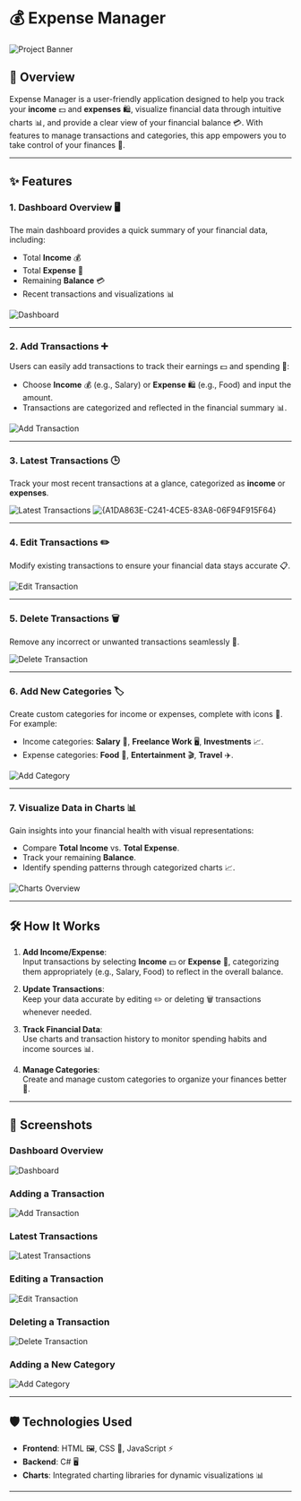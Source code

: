 # 💰 Expense Manager

![Project Banner](https://github.com/user-attachments/assets/8c64de86-c52e-4b77-bae3-429194089375)

## 🌟 Overview

Expense Manager is a user-friendly application designed to help you track your **income** 💵 and **expenses** 🛍️, visualize financial data through intuitive charts 📊, and provide a clear view of your financial balance 💳. With features to manage transactions and categories, this app empowers you to take control of your finances 💼.

---

## ✨ Features

### 1. **Dashboard Overview** 🖥️  
The main dashboard provides a quick summary of your financial data, including:
- Total **Income** 💰  
- Total **Expense** 🛒  
- Remaining **Balance** 💳  
- Recent transactions and visualizations 📊  

![Dashboard](https://github.com/user-attachments/assets/f3db6dc8-1186-4f63-b31c-a35a7f4ccd01)

---

### 2. **Add Transactions** ➕  
Users can easily add transactions to track their earnings 💵 and spending 🛒:  
- Choose **Income** 💰 (e.g., Salary) or **Expense** 🛍️ (e.g., Food) and input the amount.
- Transactions are categorized and reflected in the financial summary 📊.

![Add Transaction](https://github.com/user-attachments/assets/e9a387d0-e065-4e76-90f8-1b9e129d213d)

---

### 3. **Latest Transactions** 🕒  
Track your most recent transactions at a glance, categorized as **income** or **expenses**.

![Latest Transactions](https://github.com/user-attachments/assets/6a5b82c6-cb72-4b39-b915-cfef42559f93)
![{A1DA863E-C241-4CE5-83A8-06F94F915F64}](https://github.com/user-attachments/assets/e811fc07-d5e1-4ed8-ba07-044d7f442644)

---

### 4. **Edit Transactions** ✏️  
Modify existing transactions to ensure your financial data stays accurate 📋.

![Edit Transaction](https://github.com/user-attachments/assets/885275ba-294d-49df-b407-7cad47f83c69)

---

### 5. **Delete Transactions** 🗑️  
Remove any incorrect or unwanted transactions seamlessly 🧹.

![Delete Transaction](https://github.com/user-attachments/assets/942527ed-dbdb-4c39-87b8-f5af9b263801)

---

### 6. **Add New Categories** 🏷️  
Create custom categories for income or expenses, complete with icons 🎨. For example:  
- Income categories: **Salary** 💼, **Freelance Work** 🖥️, **Investments** 📈.  
- Expense categories: **Food** 🍔, **Entertainment** 🎬, **Travel** ✈️.

![Add Category](https://github.com/user-attachments/assets/d75ea6fa-749f-4c41-a745-23f968c55b5f)

---

### 7. **Visualize Data in Charts** 📊  
Gain insights into your financial health with visual representations:  
- Compare **Total Income** vs. **Total Expense**.  
- Track your remaining **Balance**.  
- Identify spending patterns through categorized charts 📈.

![Charts Overview](https://github.com/user-attachments/assets/9f05010f-def3-48b7-9abf68f33461)

---

## 🛠️ How It Works

1. **Add Income/Expense**:  
   Input transactions by selecting **Income** 💵 or **Expense** 🛒, categorizing them appropriately (e.g., Salary, Food) to reflect in the overall balance.

2. **Update Transactions**:  
   Keep your data accurate by editing ✏️ or deleting 🗑️ transactions whenever needed.

3. **Track Financial Data**:  
   Use charts and transaction history to monitor spending habits and income sources 📊.

4. **Manage Categories**:  
   Create and manage custom categories to organize your finances better 🧾.

---

## 📸 Screenshots

### Dashboard Overview  
![Dashboard](https://github.com/user-attachments/assets/f3db6dc8-1186-4f63-b31c-a35a7f4ccd01)

### Adding a Transaction  
![Add Transaction](https://github.com/user-attachments/assets/e9a387d0-e065-4e76-90f8-1b9e129d213d)

### Latest Transactions  
![Latest Transactions](https://github.com/user-attachments/assets/6a5b82c6-cb72-4b39-b915-cfef42559f93)

### Editing a Transaction  
![Edit Transaction](https://github.com/user-attachments/assets/885275ba-294d-49df-b407-7cad47f83c69)

### Deleting a Transaction  
![Delete Transaction](https://github.com/user-attachments/assets/942527ed-dbdb-4c39-87b8-f5af9b263801)

### Adding a New Category  
![Add Category](https://github.com/user-attachments/assets/d75ea6fa-749f-4c41-a745-23f968c55b5f)

---

## 🛡️ Technologies Used

- **Frontend**: HTML 🖼️, CSS 🎨, JavaScript ⚡  
- **Backend**: C# 🖥️  
- **Charts**: Integrated charting libraries for dynamic visualizations 📊  

---


